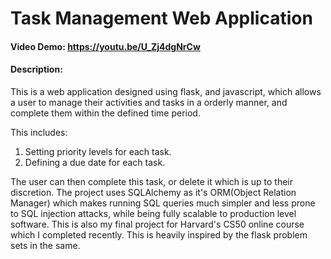 # Task Management Web Application
#### Video Demo:  https://youtu.be/U_Zj4dgNrCw
#### Description:
This is a web application designed using flask, and javascript, which allows a user to manage their activities and tasks in a orderly manner, and complete them within the defined time period.

This includes:
  1. Setting priority levels for each task.
  2. Defining a due date for each task.

The user can then complete this task, or delete it which is up to their discretion. The project uses SQLAlchemy as it's ORM(Object Relation Manager) which makes running SQL queries much simpler and less prone to SQL injection attacks, while being fully scalable to production level software.
This is also my final project for Harvard's CS50 online course which I completed recently. This is heavily inspired by the flask problem sets in the same.
